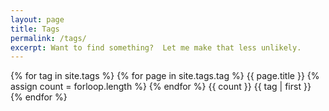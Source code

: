 ```yaml
---
layout: page
title: Tags
permalink: /tags/
excerpt: Want to find something?  Let me make that less unlikely.
---
```

{% for tag in site.tags %}
  {% for page in site.tags.tag %}
    {{ page.title }}
    {% assign count = forloop.length %}
  {% endfor %}
  {{ count }}
  {{ tag | first }}
{% endfor %}
